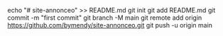 echo "# site-annonceo" >> README.md
git init
git add README.md
git commit -m "first commit"
git branch -M main
git remote add origin https://github.com/bymendy/site-annonceo.git
git push -u origin main